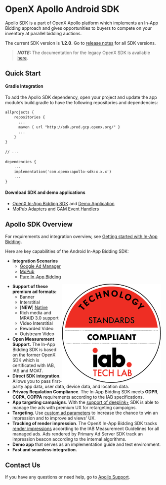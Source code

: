 # OpenX Apollo Android SDK

Apollo SDK is a part of OpenX Apollo platform which implements an In-App Bidding approach and gives opportunities to buyers to compete on your inventory at parallel bidding auctions. 

The current SDK version is **1.2.0**.
Go to [release notes](info/android-in-app-bidding-release-notes.md) for all SDK versions.

> **_NOTE:_**  The documentation for the legacy OpenX SDK is available [here](legacy-sdk/README.md).

## Quick Start


#### Gradle Integration

To add the Apollo SDK dependency, open your project and update the app module’s build.gradle to have the following repositories and dependencies:

```
allprojects {
    repositories {
      ...
      maven { url "http://sdk.prod.gcp.openx.org/" }
      ...
    }
}

// ...

dependencies {
    ...
    implementation('com.openx:apollo-sdk:x.x.x')
    ...
}
```

#### Download SDK and demo applications

- [OpenX In-App Bidding SDK](https://storage.cloud.google.com/ox-cdn-prod-mobile/sdks/apollo/release/android/sdk/1.2.0/OpenX_Apollo_SDK_Android_1.2.0.zip) and [Demo Application](https://storage.cloud.google.com/ox-cdn-prod-mobile/sdks/apollo/release/android/sdk/1.2.0/OpenX_Apollo_SDK_Android_Demo_1.2.0.zip)
- [MoPub Adapters](https://storage.cloud.google.com/ox-cdn-prod-mobile/sdks/apollo/release/android/event-handlers/MoPub/1.2.0/OpenX_Apollo_Android_MoPub_Adapters_1.2.0.zip) and [GAM Event Handlers](https://storage.cloud.google.com/ox-cdn-prod-mobile/sdks/apollo/release/android/event-handlers/GAM/1.2.0/OpenX_Apollo_Android_GAM_Event_Handlers_1.2.0.zip)


## Apollo SDK Overview

For requirements and integration overview, see [Getting started with In-App Bidding](info/android-in-app-bidding-getting-started.md).

Here are key capabilities of the Android In-App Bidding SDK:

-   **Integration Scenarios**
    - [Google Ad Manager](info/integration-gam/android-in-app-bidding-gam-info.md)
    - [MoPub](info/integration-mopub/android-in-app-bidding-mopub-info.md)
    - [Pure In-App Bidding](info/integration-apollo/android-in-app-bidding-pb-info.md)


<img src="info/res/IAB_Cert.png" alt="Pipeline Screenshot" height="320" width="320" align="right">

-   **Support of these premium ad formats:**
    -   Banner
    -   Interstitial
    -   [**NEW**] [Native](info/android-in-app-bidding-native-guidelines-info.md) 
    -   Rich media and MRAID 3.0 support
    -   Video Interstitial
    -   Rewarded Video
    -   Outstream Video
-  **Open Measurement Support.** The In-App Bidding SDK is based on the former OpenX SDK which is certificated with IAB, IAS and MOAT.
-   **Direct SDK integration**. Allows you to pass first-party app data,
    user data, device data, and location data.  
-   **Privacy Regulation Compliance**. The In-App Bidding SDK meets **GDPR**, **CCPA**, **COPPA** requirements according to the IAB specifications.
-   **App targeting campaigns**. With the [support of deeplink+](info/android-sdk-deeplinkplus.md) SDK is able to manage the ads with premium UX for retargeting campaigns.
-    **Targeting**. Use [custom ad parameters](info/android-sdk-parameters.md) to increase the chance to win an impression and to improve ad views' UX.
-   **Tracking of render impression**. The OpenX In-App Bidding SDK tracks [render impressions](info/android-sdk-impression-tracking.md) according to the IAB Measurement Guidelines for all managed ads. Ads rendered by Primary Ad Server SDK track an impression beacon according to the internal algorithms.
-   **Demo app** that serves as an implementation guide and test environment.
-   **Fast and seamless integration.**


## Contact Us

If you have any questions or need help, go to [Apollo Support](https://www.openx.com/prebid/#form).
